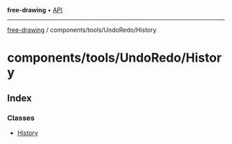 **free-drawing** • [API](../../../../README.md)

***

[free-drawing](../../../../README.md) / components/tools/UndoRedo/History

# components/tools/UndoRedo/History

## Index

### Classes

- [History](classes/History.md)
